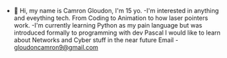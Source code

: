 - 👋 Hi, my name is Camron Gloudon, I'm 15 yo.
-I'm interested in anything and eveything tech. From Coding to Animation to how laser pointers work. 
-I'm currently learning Python as my pain language but was introduced formally to programming with dev Pascal
I would like to learn about Networks and Cyber stuff in the near future
Email - gloudoncamron9@gmail.com
